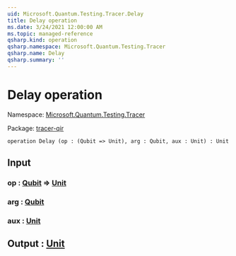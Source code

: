 ```yaml
---
uid: Microsoft.Quantum.Testing.Tracer.Delay
title: Delay operation
ms.date: 3/24/2021 12:00:00 AM
ms.topic: managed-reference
qsharp.kind: operation
qsharp.namespace: Microsoft.Quantum.Testing.Tracer
qsharp.name: Delay
qsharp.summary: ''
---
```


# Delay operation

Namespace: [Microsoft.Quantum.Testing.Tracer](xref:Microsoft.Quantum.Testing.Tracer)

Package: [tracer-qir](https://nuget.org/packages/tracer-qir)




```qsharp
operation Delay (op : (Qubit => Unit), arg : Qubit, aux : Unit) : Unit
```


## Input

### op : [Qubit](xref:microsoft.quantum.lang-ref.qubit) => [Unit](xref:microsoft.quantum.lang-ref.unit) 




### arg : [Qubit](xref:microsoft.quantum.lang-ref.qubit)




### aux : [Unit](xref:microsoft.quantum.lang-ref.unit)





## Output : [Unit](xref:microsoft.quantum.lang-ref.unit)

